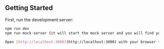 ## Getting Started

First, run the development server:

```bash
npm run dev
npm run mock-server (it will start the mock server and you will find your desire data from here)

Open [http://localhost:3000](http://localhost:3000) with your browser to see the result.



